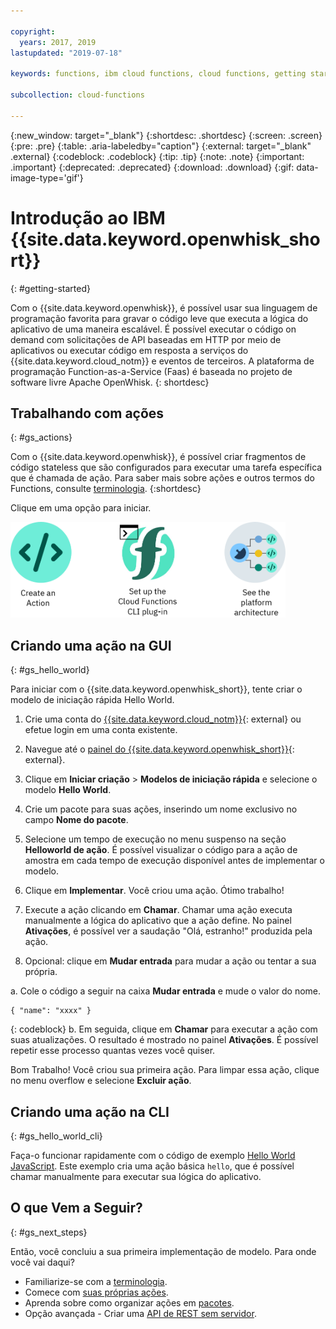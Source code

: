```yaml
---

copyright:
  years: 2017, 2019
lastupdated: "2019-07-18"

keywords: functions, ibm cloud functions, cloud functions, getting started, creating actions

subcollection: cloud-functions

---
```


{:new_window: target="_blank"}
{:shortdesc: .shortdesc}
{:screen: .screen}
{:pre: .pre}
{:table: .aria-labeledby="caption"}
{:external: target="_blank" .external}
{:codeblock: .codeblock}
{:tip: .tip}
{:note: .note}
{:important: .important}
{:deprecated: .deprecated}
{:download: .download}
{:gif: data-image-type='gif'}


# Introdução ao IBM {{site.data.keyword.openwhisk_short}}
{: #getting-started}

Com o {{site.data.keyword.openwhisk}}, é possível usar sua linguagem de programação favorita para gravar o código leve que executa a lógica do aplicativo de uma maneira escalável. É possível executar o código on demand com solicitações de API baseadas em HTTP por meio de aplicativos ou executar código em resposta a serviços do {{site.data.keyword.cloud_notm}} e eventos de terceiros. A plataforma de programação Function-as-a-Service (Faas) é baseada no projeto de software livre Apache OpenWhisk.
{: shortdesc}

## Trabalhando com ações
{: #gs_actions}

Com o {{site.data.keyword.openwhisk}}, é possível criar fragmentos de código stateless que são configurados para executar uma tarefa específica que é chamada de ação. Para saber mais sobre ações e outros termos do Functions, consulte [terminologia](/docs/openwhisk?topic=cloud-functions-about).
{:shortdesc}

Clique em uma opção para iniciar.

<img usemap="#home_map" border="0" class="image" id="image_ztx_crb_f1b" src="images/imagemap.png" width="440" alt="Clique em um ícone para começar rapidamente com {{site.data.keyword.openwhisk_short}}." style="width:440px;" />
<map name="home_map" id="home_map">
<area href="#gs_hello_world" alt="Criar uma ação" title="Criar uma ação" shape="rect" coords="-7, -8, 108, 211" />
<area href="/docs/openwhisk?topic=cloud-functions-cli_install" alt="Set up the {{site.data.keyword.openwhisk_short}} CLI plug-in" title="Set up the {{site.data.keyword.openwhisk_short}} CLI plug-in" shape="rect" coords="155, -1, 289, 210" />
<area href="/docs/openwhisk?topic=cloud-functions-about" alt="Ver a arquitetura da plataforma" title="Ver a arquitetura da plataforma" shape="rect" coords="326, -10, 448, 218" />
</map>

## Criando uma ação na GUI
{: #gs_hello_world}

Para iniciar com o {{site.data.keyword.openwhisk_short}}, tente criar o modelo de iniciação rápida Hello World.

1. Crie uma conta do [{{site.data.keyword.cloud_notm}}](https://cloud.ibm.com/registration){: external} ou efetue login em uma conta existente.

2. Navegue até o [painel do {{site.data.keyword.openwhisk_short}}](https://cloud.ibm.com/openwhisk){: external}.

2. Clique em **Iniciar criação** > **Modelos de iniciação rápida** e selecione o modelo **Hello World**.

3. Crie um pacote para suas ações, inserindo um nome exclusivo no campo **Nome do pacote**.

4. Selecione um tempo de execução no menu suspenso na seção **Helloworld de ação**. É possível visualizar o código para a ação de amostra em cada tempo de execução disponível antes de implementar o modelo.

5. Clique em **Implementar**. Você criou uma ação. Ótimo trabalho!

6. Execute a ação clicando em **Chamar**. Chamar uma ação executa manualmente a lógica do aplicativo que a ação define. No painel **Ativações**, é possível ver a saudação "Olá, estranho!" produzida pela ação.

7. Opcional: clique em **Mudar entrada** para mudar a ação ou tentar a sua própria.

  a. Cole o código a seguir na caixa **Mudar entrada** e mude o valor do nome.
  ```
  { "name": "xxxx" }
  ```
  {: codeblock}
  b. Em seguida, clique em **Chamar** para executar a ação com suas atualizações. O resultado é mostrado no painel **Ativações**. É possível repetir esse processo quantas vezes você quiser.

Bom Trabalho! Você criou sua primeira ação. Para limpar essa ação, clique no menu overflow e selecione **Excluir ação**.

## Criando uma ação na CLI
{: #gs_hello_world_cli}

Faça-o funcionar rapidamente com o código de exemplo [Hello World JavaScript](/docs/openwhisk?topic=cloud-functions-prep#prep-js). Este exemplo cria uma ação básica `hello`, que é possível chamar manualmente para executar sua lógica do aplicativo.

## O que Vem a Seguir?
{: #gs_next_steps}

Então, você concluiu a sua primeira implementação de modelo. Para onde você vai daqui?

* Familiarize-se com a [terminologia](/docs/openwhisk?topic=cloud-functions-about#about_technology).
* Comece com [suas próprias ações](/docs/openwhisk?topic=cloud-functions-actions).
* Aprenda sobre como organizar ações em [pacotes](/docs/openwhisk?topic=cloud-functions-pkg_ov).
* Opção avançada - Criar uma [API de REST sem servidor](/docs/openwhisk?topic=cloud-functions-apigateway).



